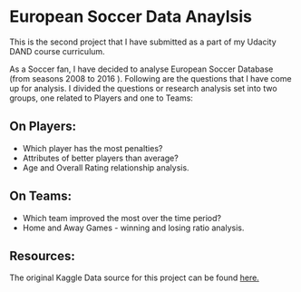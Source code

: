 # European Soccer Data Anaylsis

This is the second project that I have submitted as a part of my Udacity DAND course curriculum.

As a Soccer fan, I have decided to analyse European Soccer Database (from seasons 2008 to 2016 ). Following are the questions that I have come up for analysis. I divided the questions or research analysis set into two groups, one related to Players and one to Teams:

## On Players:

- Which player has the most penalties?
- Attributes of better players than average?
- Age and Overall Rating relationship analysis.
## On Teams:

- Which team improved the most over the time period?
- Home and Away Games - winning and losing ratio analysis.

## Resources:
The original Kaggle Data source for this project can be found [here.](https://www.kaggle.com/hugomathien/soccer)
